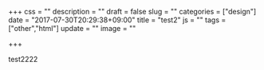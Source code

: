 +++
css = ""
description = ""
draft = false
slug = ""
categories = ["design"]
date = "2017-07-30T20:29:38+09:00"
title = "test2"
js = ""
tags = ["other","html"]
update = ""
image = ""

+++

test2222
